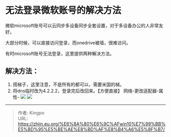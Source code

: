# 无法登录微软账号的解决方法


<!--more-->
微软microsoft账号可以云同步多设备同步全套设置，对于多设备办公的人非常友好。

大部分时候，可以直接访问登录，而onedrive被墙，很难访问。

有时microsoft账号无法登录，这里提供两种解决方法。

## 解决方法：
1. 搭梯子，这里注意，不是所有的都可以，需要米国的梯。
2. 将dns临时改为4.2.2.2，登录完后改回来。【方便直接】
网络-更改适配器-属性-
![](https://s3.bmp.ovh/imgs/2022/09/06/f1dc2bdc9bb36a5f.webp " ")
![](https://s3.bmp.ovh/imgs/2022/09/06/ff2c915064831edc.webp " ")


---

> 作者: Kingpo  
> URL: https://zhjin.eu.org/%E6%8A%80%E6%9C%AFwin10%E7%99%BB%E5%BD%95%E5%BE%AE%E8%BD%AF%E8%B4%A6%E5%8F%B7/  

